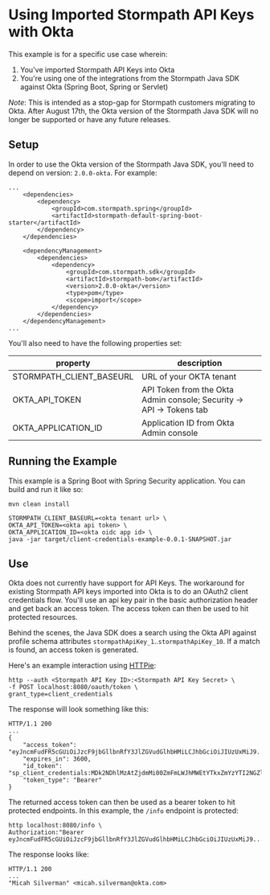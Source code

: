 # Using Imported Stormpath API Keys with Okta

This example is for a specific use case wherein:

1. You've imported Stormpath API Keys into Okta
2. You're using one of the integrations from the Stormpath Java SDK against Okta (Spring Boot, Spring or Servlet)

*Note*: This is intended as a stop-gap for Stormpath customers migrating to Okta. 
After August 17th, the Okta version of the Stormpath Java SDK will no longer be supported or have any future releases.

## Setup

In order to use the Okta version of the Stormpath Java SDK, you'll need to depend on version: `2.0.0-okta`. For example:

```
...
	<dependencies>
		<dependency>
			<groupId>com.stormpath.spring</groupId>
			<artifactId>stormpath-default-spring-boot-starter</artifactId>
		</dependency>
	</dependencies>

	<dependencyManagement>
		<dependencies>
			<dependency>
				<groupId>com.stormpath.sdk</groupId>
				<artifactId>stormpath-bom</artifactId>
				<version>2.0.0-okta</version>
				<type>pom</type>
				<scope>import</scope>
			</dependency>
		</dependencies>
	</dependencyManagement>
...
```  

You'll also need to have the following properties set:

| property                 | description                                                          |
|--------------------------|----------------------------------------------------------------------|
| STORMPATH_CLIENT_BASEURL | URL of your OKTA tenant                                              |
| OKTA_API_TOKEN           | API Token from the Okta Admin console; Security -> API -> Tokens tab |
| OKTA_APPLICATION_ID      | Application ID from Okta Admin console                               |

## Running the Example

This example is a Spring Boot with Spring Security application. You can build and run it like so:

```
mvn clean install

STORMPATH_CLIENT_BASEURL=<okta tenant url> \
OKTA_API_TOKEN=<okta api token> \
OKTA_APPLICATION_ID=<okta oidc app id> \
java -jar target/client-credentials-example-0.0.1-SNAPSHOT.jar
```

## Use

Okta does not currently have support for API Keys. The workaround for existing Stormpath API keys imported into Okta is to do an 
OAuth2 client credentials flow. You'll use an api key pair in the basic authorization header and get back an
access token. The access token can then be used to hit protected resources.

Behind the scenes, the Java SDK does a search using the Okta API against profile schema attributes
`stormpathApiKey_1`..`stormpathApiKey_10`. If a match is found, an access token is generated.

Here's an example interaction using [HTTPie](httpie.org):

```
http --auth <Stormpath API Key ID>:<Stormpath API Key Secret> \
-f POST localhost:8080/oauth/token \
grant_type=client_credentials
```

The response will look something like this:

```
HTTP/1.1 200
...
{
    "access_token": "eyJncmFudFR5cGUiOiJzcF9jbGllbnRfY3JlZGVudGlhbHMiLCJhbGciOiJIUzUxMiJ9...",
    "expires_in": 3600,
    "id_token": "sp_client_credentials:MDk2NDhlMzAtZjdmMi00ZmFmLWJhMWEtYTkxZmYzYTI2NGZl",
    "token_type": "Bearer"
}
```

The returned access token can then be used as a bearer token to hit protected endpoints. In this example, the `/info` endpoint is protected:

```
http localhost:8080/info \
Authorization:"Bearer eyJncmFudFR5cGUiOiJzcF9jbGllbnRfY3JlZGVudGlhbHMiLCJhbGciOiJIUzUxMiJ9..."
```

The response looks like:

```
HTTP/1.1 200
...
"Micah Silverman" <micah.silverman@okta.com>
```